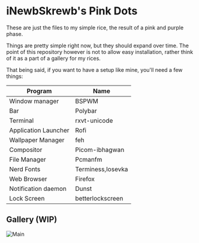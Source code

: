 # iNewbSkrewb's Pink Dots
These are just the files to my simple rice, the result of a pink and purple phase.

Things are pretty simple right now, but they should expand over time. The point of this repository however is not to allow easy installation, rather think of it as a part of a gallery for my rices.

That being said, if you want to have a setup like mine, you'll need a few things:

| Program               | Name              |
| --------------------- | ----              |
| Window manager        | BSPWM             |
| Bar                   | Polybar           |
| Terminal              | rxvt-unicode      |
| Application Launcher  | Rofi              |
| Wallpaper Manager     | feh               |
| Compositor            | Picom-ibhagwan    |
| File Manager          | Pcmanfm           |
| Nerd Fonts            | Terminess,Iosevka |
| Web Browser           | Firefox           |
| Notification daemon   | Dunst             |
| Lock Screen           | betterlockscreen  |

## Gallery (WIP)
![Main](https://cdn.discordapp.com/attachments/635625917623828520/831319794035982336/image0.jpg)

